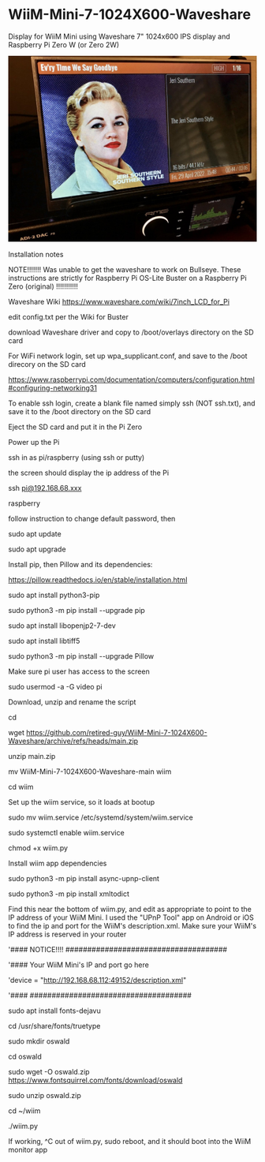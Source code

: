 # WiiM-Mini-7-1024X600-Waveshare
Display for WiiM Mini using Waveshare 7" 1024x600 IPS display and Raspberry Pi Zero W (or Zero 2W)

![photo](https://raw.githubusercontent.com/retired-guy/WiiM-Mini-7-1024X600-Waveshare/main/US6zwYgZTTeb24smzn9lBQ.jpeg)

Installation notes

NOTE!!!!!!!
Was unable to get the waveshare to work on Bullseye.  These instructions are strictly for Raspberry Pi OS-Lite Buster on a Raspberry Pi Zero (original)
!!!!!!!!!!!

Waveshare Wiki https://www.waveshare.com/wiki/7inch_LCD_for_Pi

edit config.txt per the Wiki for Buster

download Waveshare driver and copy to /boot/overlays directory on the SD card

For WiFi network login, set up wpa_supplicant.conf, and save to the /boot direcory on the SD card

https://www.raspberrypi.com/documentation/computers/configuration.html#configuring-networking31

To enable ssh login, create a blank file named simply ssh (NOT ssh.txt), and save it to the /boot directory on the SD card

Eject the SD card and put it in the Pi Zero

Power up the Pi

ssh in as pi/raspberry (using ssh or putty) 

the screen should display the ip address of the Pi

ssh pi@192.168.68.xxx

raspberry

follow instruction to change default password, then

sudo apt update

sudo apt upgrade

Install pip, then Pillow and its dependencies:

https://pillow.readthedocs.io/en/stable/installation.html

sudo apt install python3-pip

sudo python3 -m pip install --upgrade pip

sudo apt install libopenjp2-7-dev

sudo apt install libtiff5

sudo python3 -m pip install --upgrade Pillow

Make sure pi user has access to the screen

sudo usermod -a -G video pi

Download, unzip and rename the script

cd

wget https://github.com/retired-guy/WiiM-Mini-7-1024X600-Waveshare/archive/refs/heads/main.zip

unzip main.zip

mv WiiM-Mini-7-1024X600-Waveshare-main wiim

cd wiim

Set up the wiim service, so it loads at bootup

sudo mv wiim.service /etc/systemd/system/wiim.service

sudo systemctl enable wiim.service

chmod +x wiim.py

Install wiim app dependencies

sudo python3 -m pip install async-upnp-client

sudo python3 -m pip install xmltodict

Find this near the bottom of wiim.py, and edit as appropriate to point to the IP address of your WiiM Mini.  I used the "UPnP Tool" app on Android or iOS to find the ip and port for the WiiM's description.xml.  Make sure your WiiM's IP address is reserved in your router

'####  NOTICE!!!! #####################################

'####  Your WiiM Mini's IP and port go here

'device = "http://192.168.68.112:49152/description.xml"

'####             #####################################

sudo apt install fonts-dejavu

cd /usr/share/fonts/truetype

sudo mkdir oswald

cd oswald

sudo wget -O oswald.zip https://www.fontsquirrel.com/fonts/download/oswald

sudo unzip oswald.zip

cd ~/wiim

./wiim.py

If working, ^C out of wiim.py, sudo reboot, and it should boot into the WiiM monitor app


